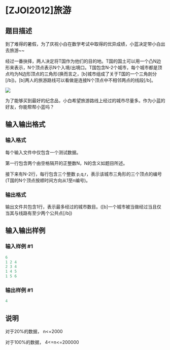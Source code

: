 # [ZJOI2012]旅游

## 题目描述

到了难得的暑假，为了庆祝小白在数学考试中取得的优异成绩，小蓝决定带小白出去旅游~~

经过一番抉择，两人决定将T国作为他们的目的地。T国的国土可以用一个凸N边形来表示，N个顶点表示N个入境/出境口。T国包含N-2个城市，每个城市都是顶点均为N边形顶点的三角形(换而言之，[b]城市组成了关于T国的一个三角剖分[/b])。[b]两人的旅游路线可以看做是连接N个顶点中不相邻两点的线段[/b]。

![](https://cdn.luogu.com.cn/upload/pic/1409.png)

为了能够买到最好的纪念品，小白希望旅游路线上经过的城市尽量多。作为小蓝的好友，你能帮帮小蓝吗？

## 输入输出格式

### 输入格式

每个输入文件中仅包含一个测试数据。

第一行包含两个由空格隔开的正整数N，N的含义如题目所述。

接下来有N-2行，每行包含三个整数 p,q,r，表示该城市三角形的三个顶点的编号(T国的N个顶点按顺时间方向从1至n编号)。

### 输出格式

输出文件共包含1行，表示最多经过的城市数目。([b]一个城市被当做经过当且仅当其与线路有至少两个公共点[/b])

## 输入输出样例

### 输入样例 #1

```cpp
6
1 2 4
2 3 4
1 4 5
1 5 6
```


### 输出样例 #1

```cpp
4
```


## 说明

对于20%的数据， n<=2000

对于100%的数据， 4<=n<=200000

